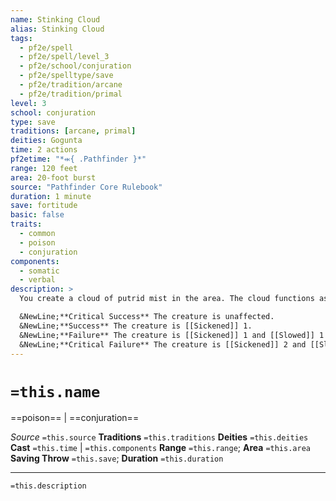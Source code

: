 ```yaml
---
name: Stinking Cloud
alias: Stinking Cloud
tags:
  - pf2e/spell
  - pf2e/spell/level_3
  - pf2e/school/conjuration
  - pf2e/spelltype/save
  - pf2e/tradition/arcane
  - pf2e/tradition/primal
level: 3
school: conjuration
type: save
traditions: [arcane, primal]
deities: Gogunta
time: 2 actions
pf2etime: "*⬺{ .Pathfinder }*"
range: 120 feet
area: 20-foot burst
source: "Pathfinder Core Rulebook"
duration: 1 minute
save: fortitude
basic: false
traits:
  - common
  - poison
  - conjuration
components:
  - somatic
  - verbal
description: >
  You create a cloud of putrid mist in the area. The cloud functions as [[Obscuring Mist]] except it sickens creatures that end their turns within the cloud. (The [[Concealed]] condition is not a poison effect.)

  &NewLine;**Critical Success** The creature is unaffected.
  &NewLine;**Success** The creature is [[Sickened]] 1.
  &NewLine;**Failure** The creature is [[Sickened]] 1 and [[Slowed]] 1 while in the cloud.
  &NewLine;**Critical Failure** The creature is [[Sickened]] 2 and [[Slowed]] 1 until it leaves the cloud.
---
```

# `=this.name`
==poison== | ==conjuration==

*Source* `=this.source`
**Traditions** `=this.traditions`
**Deities** `=this.deities`
**Cast** `=this.time` | `=this.components`
**Range** `=this.range`; **Area** `=this.area`
**Saving Throw** `=this.save`; **Duration** `=this.duration`

***
`=this.description`